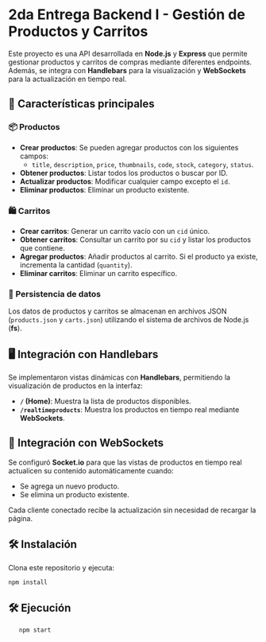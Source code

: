 # 2da Entrega Backend I - Gestión de Productos y Carritos

Este proyecto es una API desarrollada en **Node.js** y **Express** que permite gestionar productos y carritos de compras mediante diferentes endpoints. Además, se integra con **Handlebars** para la visualización y **WebSockets** para la actualización en tiempo real.

## 🚀 Características principales

### 📦 Productos

- **Crear productos**: Se pueden agregar productos con los siguientes campos:
  - `title`, `description`, `price`, `thumbnails`, `code`, `stock`, `category`, `status`.
- **Obtener productos**: Listar todos los productos o buscar por ID.
- **Actualizar productos**: Modificar cualquier campo excepto el `id`.
- **Eliminar productos**: Eliminar un producto existente.

### 🛍️ Carritos

- **Crear carritos**: Generar un carrito vacío con un `cid` único.
- **Obtener carritos**: Consultar un carrito por su `cid` y listar los productos que contiene.
- **Agregar productos**: Añadir productos al carrito. Si el producto ya existe, incrementa la cantidad (`quantity`).
- **Eliminar carritos**: Eliminar un carrito específico.

### 💾 Persistencia de datos

Los datos de productos y carritos se almacenan en archivos JSON (`products.json` y `carts.json`) utilizando el sistema de archivos de Node.js (**fs**).

## 🖥️ Integración con Handlebars

Se implementaron vistas dinámicas con **Handlebars**, permitiendo la visualización de productos en la interfaz:

- **`/` (Home)**: Muestra la lista de productos disponibles.
- **`/realtimeproducts`**: Muestra los productos en tiempo real mediante **WebSockets**.

## 🔌 Integración con WebSockets

Se configuró **Socket.io** para que las vistas de productos en tiempo real actualicen su contenido automáticamente cuando:

- Se agrega un nuevo producto.
- Se elimina un producto existente.

Cada cliente conectado recibe la actualización sin necesidad de recargar la página.

## 🛠️ Instalación

Clona este repositorio y ejecuta:

```bash
npm install
```

## 🛠️ Ejecución

```bash
   npm start
```
